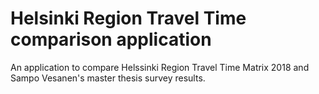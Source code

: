 # Helsinki Region Travel Time comparison application
An application to compare Helssinki Region Travel Time Matrix 2018 and Sampo Vesanen's master thesis survey results.
